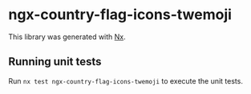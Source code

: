 # ngx-country-flag-icons-twemoji

This library was generated with [Nx](https://nx.dev).

## Running unit tests

Run `nx test ngx-country-flag-icons-twemoji` to execute the unit tests.

